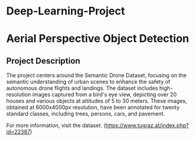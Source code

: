 # Deep-Learning-Project
# Aerial Perspective Object Detection

## Project Description

The project centers around the Semantic Drone Dataset, focusing on the semantic understanding of urban scenes to enhance the safety of autonomous drone flights and landings. The dataset includes high-resolution images captured from a bird's eye view, depicting over 20 houses and various objects at altitudes of 5 to 30 meters. These images, obtained at 6000x4000px resolution, have been annotated for twenty standard classes, including trees, persons, cars, and pavement.

For more information, visit the dataset. (https://www.tugraz.at/index.php?id=22387)



